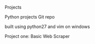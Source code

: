 Projects

Python projects Git repo

built using python27 and vim on windows

Project one: Basic Web Scraper
